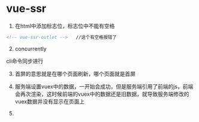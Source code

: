 # vue-ssr

1. 在html中添加标志位，标志位中不能有空格
```html
<!-- vue-ssr-outlet -->   //这个有空格报错了
```
2. concurrently

cli命令同步进行

3. 首屏的意思就是在哪个页面刷新，哪个页面就是首屏

4. 服务端设置vuex中的数据，一开始会成功，但是服务端引用了前端的js，前端会再次渲染，这时候前端的vuex中的数据还是旧数据，就导致服务端修改的vuex数据并没有显示在页面上

5. 